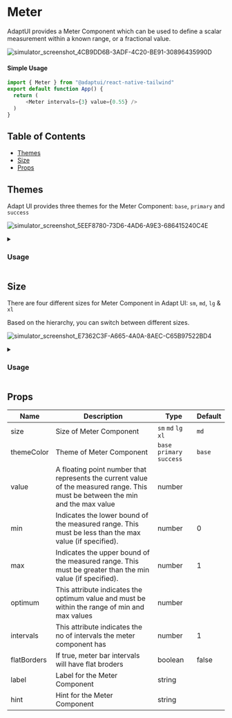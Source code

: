 # Meter

AdaptUI provides a Meter Component which can be used to define a scalar
measurement within a known range, or a fractional value.

![simulator_screenshot_4CB9DD6B-3ADF-4C20-BE91-30896435990D](https://user-images.githubusercontent.com/35562287/203483320-5a1dea63-ae1b-433c-88fc-72c70d2493b8.png)


#### Simple Usage

```js
import { Meter } from "@adaptui/react-native-tailwind"
export default function App() {
  return (
      <Meter intervals={3} value={0.55} />
  )
}
```

## Table of Contents

- [Themes](#themes)
- [Size](#size)
- [Props](#props)

## Themes

Adapt UI provides three themes for the Meter Component: `base`, `primary` and
`success`

![simulator_screenshot_5EEF8780-73D6-4AD6-A9E3-686415240C4E](https://user-images.githubusercontent.com/35562287/203483779-7672817c-d46d-4c27-b363-a536108200aa.png)

<details>

<summary>
  <h3>Usage</h3>
</summary>
  
```js
import { Meter, Search, Icon } from "@adaptui/react-native-tailwind"
export default function App() {
  return (
    <>
      <Box style={tailwind.style("my-2")}>
        <Meter />
      </Box>
      <Box style={tailwind.style("my-2")}>
        <Meter themeColor="primary" />
      </Box>
      <Box style={tailwind.style("my-2")}>
        <Meter themeColor="success" />
      </Box>
    </>
  )
}

```
</details>

## Size

There are four different sizes for Meter Component in Adapt UI: `sm`, `md`, `lg`
& `xl`

Based on the hierarchy, you can switch between different sizes.

![simulator_screenshot_E7362C3F-A665-4A0A-8AEC-C65B97522BD4](https://user-images.githubusercontent.com/35562287/203484259-7cbccdc0-422e-427d-b010-067c0fd63256.png)

<details>

<summary>
  <h3>Usage</h3>
</summary>
  
```js
import { Meter, useTheme } from "@adaptui/react-native-tailwind"

export default function App() {
  const tailwind = useTheme();
  return (
    <>
      <Box style={tailwind.style("my-2")}>
        <Meter size="sm" />
      </Box>
      <Box style={tailwind.style("my-2")}>
        <Meter />
      </Box>
      <Box style={tailwind.style("my-2")}>
        <Meter size="lg" />
      </Box>
      <Box style={tailwind.style("my-2")}>
        <Meter size="xl" />
      </Box>
    </>
  )
}

```
</details>


## Props

| Name        | Description                                                                                                                     | Type                       | Default |
|-------------|---------------------------------------------------------------------------------------------------------------------------------|----------------------------|---------|
| size        | Size of Meter Component                                                                                                         | `sm` `md` `lg` `xl`        | `md`    |
| themeColor  | Theme of Meter Component                                                                                                        | `base` `primary` `success` | `base`  |
| value       | A floating point number that represents the current value of the measured range. This must be between the min and the max value | number                     |         |
| min         | Indicates the lower bound of the measured range. This must be less than the max value (if specified).                           | number                     | 0       |
| max         | Indicates the upper bound of the measured range. This must be greater than the min value (if specified).                        | number                     | 1       |
| optimum     | This attribute indicates the optimum value and must be within the range of min and max values                                   | number                     |         |
| intervals   | This attribute indicates the no of intervals the meter component has                                                            | number                     | 1       |
| flatBorders | If true, meter bar intervals will have flat broders                                                                             | boolean                    | false   |
| label       | Label for the Meter Component                                                                                                   | string                     |         |
| hint        | Hint for the Meter Component                                                                                                    | string                     |         |
